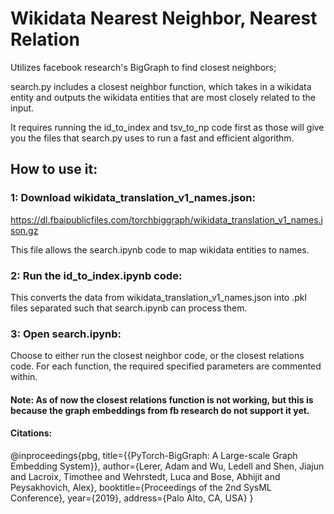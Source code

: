 # Wikidata Nearest Neighbor, Nearest Relation
Utilizes facebook research's BigGraph to find closest neighbors; 

search.py includes a closest neighbor function, which takes in a wikidata entity and outputs the wikidata entities that are most closely related to the input.

It requires running the id_to_index and tsv_to_np code first as those will give you the files that search.py uses to run a fast and efficient algorithm.

## How to use it:

### 1: Download wikidata_translation_v1_names.json:
https://dl.fbaipublicfiles.com/torchbiggraph/wikidata_translation_v1_names.json.gz

This file allows the search.ipynb code to map wikidata entities to names. 
### 2: Run the id_to_index.ipynb code:
This converts the data from wikidata_translation_v1_names.json into .pkl files separated such that search.ipynb can process them.

### 3: Open search.ipynb:
Choose to either run the closest neighbor code, or the closest relations code. For each function, the required specified parameters are commented within.

#### Note: As of now the closest relations function is not working, but this is because the graph embeddings from fb research do not support it yet.

#### Citations:
@inproceedings{pbg,
  title={{PyTorch-BigGraph: A Large-scale Graph Embedding System}},
  author={Lerer, Adam and Wu, Ledell and Shen, Jiajun and Lacroix, Timothee and Wehrstedt, Luca and Bose, Abhijit and Peysakhovich, Alex},
  booktitle={Proceedings of the 2nd SysML Conference},
  year={2019},
  address={Palo Alto, CA, USA}
}
